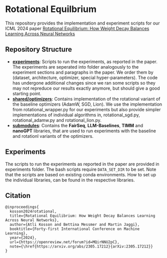 # Rotational Equilbrium
This repository provides the implementation and experiment scripts for our ICML 2024 paper [Rotational Equilibrium: How Weight Decay Balances Learning Across Neural Networks](https://arxiv.org/abs/2305.17212)

## Repository Structure
* **[experiments](https://github.com/epfml/REQ/tree/main/experiments)**: Scripts to run the experiments, as reported in the paper. The experiments are seperated into folder analogously to the experiment sections and paragraphs in the paper. We order them by (dataset, architecture, optimizer, special hyper-parameters). The code has undergone additional changes since we ran some scripts so they may not repreduce our results exactly anymore, but should give a good starting point.
* **[shared/optimizers](https://github.com/epfml/REQ/tree/main/shared/optimizers)**: Contains implementation of the rotational variant of the baseline optimizers (AdamW, SGD, Lion). We use the implementation from rotational_wrapper.py for our experiments but also provide simpler implementations of individual algorithms in, rotational_sgd.py, rotational_adamw.py and rotational_lion.py.
* **[submodules](https://github.com/epfml/REQ/tree/main/submodules)**: Contains the **FairSeq**, **LLM-Baselines**, **TIMM** and **nanoGPT** libraries, that are used to run experiments with the baseline and rotationl variants of the optimizers.

## Experiments
The scripts to run the experiments as reported in the paper are provided in experiments folder.
The bash scripts require `DATA_SET_DIR` to be set.
Note that the scripts are based on existing conda environments. How to set up the individual libraries, can be found in the respective libraries.

## Citation
```
@inproceedings{
  kosson2024rotational,
  title={Rotational Equilibrium: How Weight Decay Balances Learning Across Neural Networks},
  author={Atli Kosson and Bettina Messmer and Martin Jaggi},
  booktitle={Forty-first International Conference on Machine Learning},
  year={2024},
  url={https://openreview.net/forum?id=MQirNNU2pC},
  note={\href{https://arxiv.org/abs/2305.17212}{arXiv:2305.17212}}
}
```

